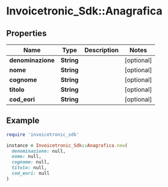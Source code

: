 # Invoicetronic_Sdk::Anagrafica

## Properties

| Name | Type | Description | Notes |
| ---- | ---- | ----------- | ----- |
| **denominazione** | **String** |  | [optional] |
| **nome** | **String** |  | [optional] |
| **cognome** | **String** |  | [optional] |
| **titolo** | **String** |  | [optional] |
| **cod_eori** | **String** |  | [optional] |

## Example

```ruby
require 'invoicetronic_sdk'

instance = Invoicetronic_Sdk::Anagrafica.new(
  denominazione: null,
  nome: null,
  cognome: null,
  titolo: null,
  cod_eori: null
)
```

